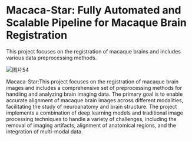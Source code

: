 # Macaca-Star: Fully Automated and Scalable Pipeline for Macaque Brain Registration
This project focuses on the registration of macaque brains and includes various data preprocessing methods.


![图片54](https://github.com/user-attachments/assets/e850250e-9390-4c54-a3d7-99e8f61e1812)

Macaca-Star:This project focuses on the registration of macaque brain images and includes a comprehensive set of preprocessing methods for handling and analyzing brain imaging data. The primary goal is to enable accurate alignment of macaque brain images across different modalities, facilitating the study of neuroanatomy and brain structure. The project implements a combination of deep learning models and traditional image processing techniques to handle a variety of challenges, including the removal of imaging artifacts, alignment of anatomical regions, and the integration of multi-modal data.
